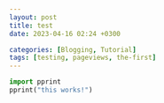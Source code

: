 ```yaml
---
layout: post
title: test
date: 2023-04-16 02:24 +0300

categories: [Blogging, Tutorial]
tags: [testing, pageviews, the-first]
---
```



```python
import pprint
pprint("this works!")
```
